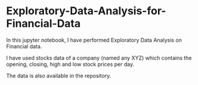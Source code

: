 # Exploratory-Data-Analysis-for-Financial-Data

In this jupyter notebook, I have performed Exploratory Data Analysis on Financial data.

I have used stocks data of a company (named any XYZ) which contains the opening, closing, high and low stock prices per day.

The data is also available in the repository.
